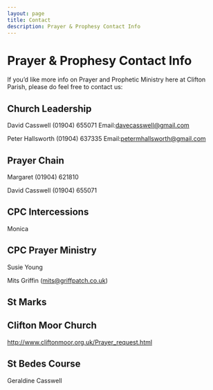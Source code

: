 ```yaml
---
layout: page
title: Contact
description: Prayer & Prophesy Contact Info
---
```


Prayer & Prophesy Contact Info
==============================
If you’d like more info on Prayer and Prophetic Ministry here at Clifton Parish, please do feel free to contact us:

Church Leadership
-----------------
David Casswell (01904) 655071 Email:davecasswell@gmail.com

Peter Hallsworth (01904) 637335 Email:petermhallsworth@gmail.com

Prayer Chain
------------
Margaret (01904) 621810

David Casswell (01904) 655071

CPC Intercessions
-----------------
Monica

CPC Prayer Ministry
-------------------
Susie Young 

Mits Griffin (mits@griffpatch.co.uk)

St Marks
--------

Clifton Moor Church
-------------------
http://www.cliftonmoor.org.uk/Prayer_request.html

St Bedes Course
---------------
Geraldine Casswell

